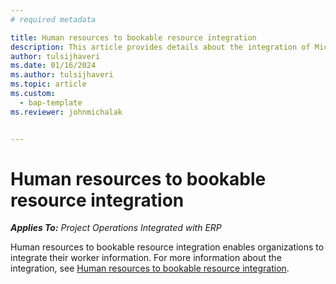 ```yaml
---
# required metadata

title: Human resources to bookable resource integration
description: This article provides details about the integration of Microsoft Dynamics 365 Human Resources workers to bookable resources.
author: tulsijhaveri
ms.date: 01/16/2024
ms.author: tulsijhaveri
ms.topic: article
ms.custom: 
  - bap-template
ms.reviewer: johnmichalak


---
```


# Human resources to bookable resource integration
_**Applies To:** Project Operations Integrated with ERP_

Human resources to bookable resource integration enables organizations to integrate their worker information. For more information about the integration, see [Human resources to bookable resource integration](/dynamics365/human-resources/hr-admin-integration-hr-rm).
